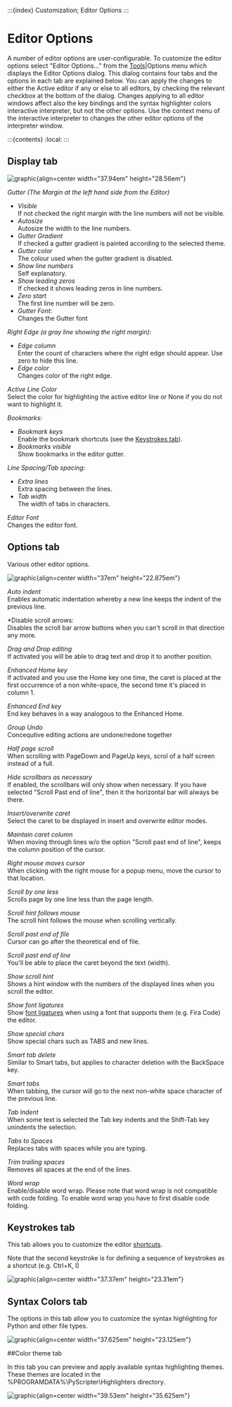 :::{index} Customization; Editor Options
:::

# Editor Options

A number of editor options are user-configurable. To customize the
editor options select "Editor Options..." from the   [Tools](toolsmenu)|Options
menu which displays the Editor Options dialog. This dialog contains
four tabs and the options in each tab are explained below. You
can apply the changes to either the Active editor if any or else to
all editors, by checking the relevant checkbox at the bottom of the
dialog. Changes applying to all editor windows affect also the
key bindings and the syntax highlighter colors interactive
interpreter, but not the other options. Use the context menu of
the interactive interpreter to changes the other editor options of the
interpreter window.
    
:::{contents}
:local:
:::
  
## Display tab

![graphic](images/editoroptions1.JPG){align=center width="37.94em" height="28.56em"}

*Gutter (The Margin at the left hand side from the Editor)*
  
  - *Visible*\
    If not checked the right margin with the line numbers will not be visible.
  - *Autosize*\
    Autosize the width to the line numbers.
  - *Gutter Gradient*\
     If checked a gutter gradient is painted according to the selected theme.
  - *Gutter color*\
    The colour used when the gutter gradient is disabled.
  - *Show line numbers*\
    Self explanatory.
  - *Show leading zeros*\
    If checked it shows leading zeros in line numbers.
  - *Zero start*\
     The first line number will be zero.
  - *Gutter Font*:\
    Changes the Gutter font
  
*Right Edge (a gray line showing the right margin)*:

  - *Edge column*\
    Enter the count of characters where the right edge should appear. Use
    zero to hide this line.
  - *Edge color*\
    Changes color of the right edge.
  
*Active Line Color*\
 Select the color for highlighting the active editor line or None if
 you do not want to highlight it.
  
*Bookmarks*:

  - *Bookmark keys*\
    Enable the bookmark shortcuts (see the [Keystrokes tab](#keystrokes-tab)).
  - *Bookmarks visible*\
     Show bookmarks in the editor gutter.


*Line Spacing/Tab spacing*:

  - *Extra lines*\
    Extra spacing between the lines.
  - *Tab width*\
    The width of tabs in characters.

*Editor Font*\
 Changes the editor font.
 

## Options tab
  
Various other editor options. 

![graphic](images/editoroptions2.JPG){align=center width="37em" height="22.875em"}
  
*Auto indent*\
Enables automatic indentation whereby a new line keeps the indent of
the previous line.

*Disable scroll arrows:\
Disables the scroll bar arrow buttons when you can't scroll in that
direction any more.

*Drag and Drop editing*\
If activated you will be able to drag text and drop it to another position. 

*Enhanced Home key*\
If activated and you use the Home key one time, the caret is placed at
the first occurrence of a non white-space, the second time it's placed
in column 1. 

*Enhanced End key*\
End key behaves in a way analogous to the Enhanced Home.

*Group Undo*\
Concequtive editing actions are undone/redone together

*Half page scroll*\
When scrolling with PageDown and PageUp keys, scrol of a half screen
instead of a full. 

*Hide scrollbars as necessary*\
If enabled, the scrollbars will only show when necessary. If you
have selected "Scroll Past end of line", then it the horizontal bar
will always be there. 

*Insert/overwrite caret*\
Select the caret to be displayed in insert and overwrite editor modes.

*Maintain caret column*\
When moving through lines w/o the option "Scroll past end of line",
keeps the column position of the cursor. 

*Right mouse moves cursor*\
When clicking with the right mouse for a popup menu, move the cursor
to that location. 

*Scroll by one less*\
Scrolls page by one line less than the page length.

*Scroll hint follows mouse*\
The scroll hint follows the mouse when scrolling vertically. 

*Scroll past end of file*\
Cursor can go after the theoretical end of file. 

*Scroll past end of line*\
You'll be able to place the caret beyond the text (width). 

*Show scroll hint*\
Shows a hint window with the numbers of the displayed lines when you
scroll the editor.

*Show font ligatures*\
Show [font ligatures](editorfonts.md#font-ligatures) when using a font that 
supports them (e.g. Fira Code) the editor. 

*Show special chars*\
Show special chars such as TABS and new lines. 

*Smart tab delete*\
Similar to Smart tabs, but applies to character deletion with the
BackSpace key. 

*Smart tabs*\
When tabbing, the cursor will go to the next non-white space character
of the previous line. 

*Tab Indent*\
When some text is selected the Tab key indents and the Shift-Tab key
unindents the selection.

*Tabs to Spaces*\
Replaces tabs with spaces while you are typing. 

*Trim trailing spaces*\
Removes all spaces at the end of the lines. 

*Word wrap*\
Enable/disable word wrap. Please note that word wrap is not compatible
with code folding. To enable word wrap you have to first disable code
folding.


## Keystrokes tab

This tab allows you to customize the editor [shortcuts](editorshortcuts). 
    


Note that the second keystroke is for defining a sequence of keystrokes as a 
shortcut (e.g. Ctrl+K, I)

![graphic](images/editoroptions3.JPG){align=center width="37.37em" height="23.31em"}


## Syntax Colors tab

The options in this tab allow you to customize the syntax
highlighting for Python and other file types.  

![graphic](images/editoroptions4.JPG){align=center width="37.625em" height="23.125em"}
    

##Color theme tab

In this tab you can preview and apply available syntax highlighting
themes. These themes are located in the
%PROGRAMDATA%\PyScripter\Highlighters directory.  

![graphic](images/SelectTheme.JPG){align=center width="39.53em" height="35.625em"}
